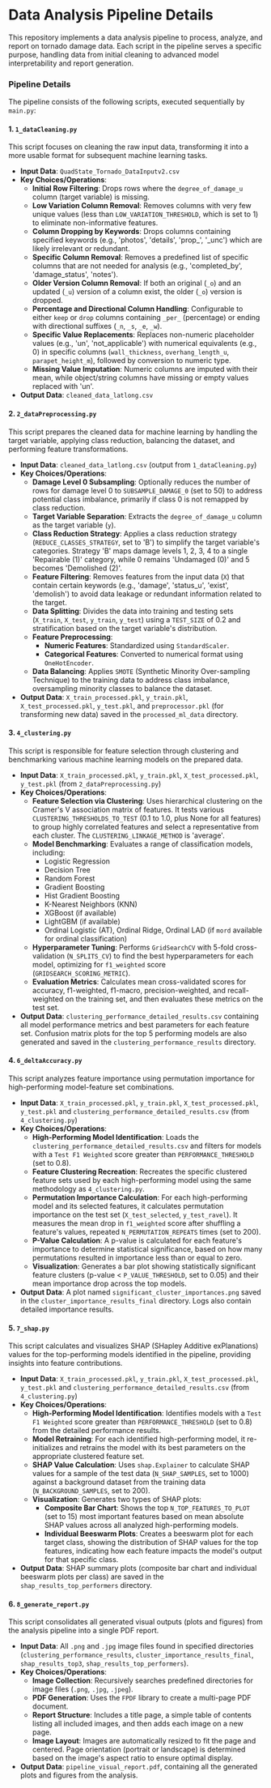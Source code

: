 # Data Analysis Pipeline Details

This repository implements a data analysis pipeline to process, analyze, and report on tornado damage data. Each script in the pipeline serves a specific purpose, handling data from initial cleaning to advanced model interpretability and report generation.

### Pipeline Details

The pipeline consists of the following scripts, executed sequentially by `main.py`:

#### 1. `1_dataCleaning.py`

This script focuses on cleaning the raw input data, transforming it into a more usable format for subsequent machine learning tasks.

* **Input Data**: `QuadState_Tornado_DataInputv2.csv`
* **Key Choices/Operations**:
    * **Initial Row Filtering**: Drops rows where the `degree_of_damage_u` column (target variable) is missing.
    * **Low Variation Column Removal**: Removes columns with very few unique values (less than `LOW_VARIATION_THRESHOLD`, which is set to 1) to eliminate non-informative features.
    * **Column Dropping by Keywords**: Drops columns containing specified keywords (e.g., 'photos', 'details', 'prop_', '_unc') which are likely irrelevant or redundant.
    * **Specific Column Removal**: Removes a predefined list of specific columns that are not needed for analysis (e.g., 'completed\_by', 'damage\_status', 'notes').
    * **Older Version Column Removal**: If both an original (`_o`) and an updated (`_u`) version of a column exist, the older (`_o`) version is dropped.
    * **Percentage and Directional Column Handling**: Configurable to either `keep` or `drop` columns containing `_per_` (percentage) or ending with directional suffixes (`_n`, `_s`, `_e`, `_w`).
    * **Specific Value Replacements**: Replaces non-numeric placeholder values (e.g., 'un', 'not\_applicable') with numerical equivalents (e.g., 0) in specific columns (`wall_thickness`, `overhang_length_u`, `parapet_height_m`), followed by conversion to numeric type.
    * **Missing Value Imputation**: Numeric columns are imputed with their mean, while object/string columns have missing or empty values replaced with 'un'.
* **Output Data**: `cleaned_data_latlong.csv`

#### 2. `2_dataPreprocessing.py`

This script prepares the cleaned data for machine learning by handling the target variable, applying class reduction, balancing the dataset, and performing feature transformations.

* **Input Data**: `cleaned_data_latlong.csv` (output from `1_dataCleaning.py`)
* **Key Choices/Operations**:
    * **Damage Level 0 Subsampling**: Optionally reduces the number of rows for damage level 0 to `SUBSAMPLE_DAMAGE_0` (set to 50) to address potential class imbalance, primarily if class 0 is not remapped by class reduction.
    * **Target Variable Separation**: Extracts the `degree_of_damage_u` column as the target variable (`y`).
    * **Class Reduction Strategy**: Applies a class reduction strategy (`REDUCE_CLASSES_STRATEGY`, set to 'B') to simplify the target variable's categories. Strategy 'B' maps damage levels 1, 2, 3, 4 to a single 'Repairable (1)' category, while 0 remains 'Undamaged (0)' and 5 becomes 'Demolished (2)'.
    * **Feature Filtering**: Removes features from the input data (`X`) that contain certain keywords (e.g., 'damage', 'status\_u', 'exist', 'demolish') to avoid data leakage or redundant information related to the target.
    * **Data Splitting**: Divides the data into training and testing sets (`X_train`, `X_test`, `y_train`, `y_test`) using a `TEST_SIZE` of 0.2 and stratification based on the target variable's distribution.
    * **Feature Preprocessing**:
        * **Numeric Features**: Standardized using `StandardScaler`.
        * **Categorical Features**: Converted to numerical format using `OneHotEncoder`.
    * **Data Balancing**: Applies `SMOTE` (Synthetic Minority Over-sampling Technique) to the training data to address class imbalance, oversampling minority classes to balance the dataset.
* **Output Data**: `X_train_processed.pkl`, `y_train.pkl`, `X_test_processed.pkl`, `y_test.pkl`, and `preprocessor.pkl` (for transforming new data) saved in the `processed_ml_data` directory.

#### 3. `4_clustering.py`

This script is responsible for feature selection through clustering and benchmarking various machine learning models on the prepared data.

* **Input Data**: `X_train_processed.pkl`, `y_train.pkl`, `X_test_processed.pkl`, `y_test.pkl` (from `2_dataPreprocessing.py`)
* **Key Choices/Operations**:
    * **Feature Selection via Clustering**: Uses hierarchical clustering on the Cramer's V association matrix of features. It tests various `CLUSTERING_THRESHOLDS_TO_TEST` (0.1 to 1.0, plus None for all features) to group highly correlated features and select a representative from each cluster. The `CLUSTERING_LINKAGE_METHOD` is 'average'.
    * **Model Benchmarking**: Evaluates a range of classification models, including:
        * Logistic Regression
        * Decision Tree
        * Random Forest
        * Gradient Boosting
        * Hist Gradient Boosting
        * K-Nearest Neighbors (KNN)
        * XGBoost (if available)
        * LightGBM (if available)
        * Ordinal Logistic (AT), Ordinal Ridge, Ordinal LAD (if `mord` available for ordinal classification)
    * **Hyperparameter Tuning**: Performs `GridSearchCV` with 5-fold cross-validation (`N_SPLITS_CV`) to find the best hyperparameters for each model, optimizing for `f1_weighted` score (`GRIDSEARCH_SCORING_METRIC`).
    * **Evaluation Metrics**: Calculates mean cross-validated scores for accuracy, f1-weighted, f1-macro, precision-weighted, and recall-weighted on the training set, and then evaluates these metrics on the test set.
* **Output Data**: `clustering_performance_detailed_results.csv` containing all model performance metrics and best parameters for each feature set. Confusion matrix plots for the top 5 performing models are also generated and saved in the `clustering_performance_results` directory.

#### 4. `6_deltaAccuracy.py`

This script analyzes feature importance using permutation importance for high-performing model-feature set combinations.

* **Input Data**: `X_train_processed.pkl`, `y_train.pkl`, `X_test_processed.pkl`, `y_test.pkl` and `clustering_performance_detailed_results.csv` (from `4_clustering.py`)
* **Key Choices/Operations**:
    * **High-Performing Model Identification**: Loads the `clustering_performance_detailed_results.csv` and filters for models with a `Test F1 Weighted` score greater than `PERFORMANCE_THRESHOLD` (set to 0.8).
    * **Feature Clustering Recreation**: Recreates the specific clustered feature sets used by each high-performing model using the same methodology as `4_clustering.py`.
    * **Permutation Importance Calculation**: For each high-performing model and its selected features, it calculates permutation importance on the test set (`X_test_selected`, `y_test_ravel`). It measures the mean drop in `f1_weighted` score after shuffling a feature's values, repeated `N_PERMUTATION_REPEATS` times (set to 200).
    * **P-Value Calculation**: A p-value is calculated for each feature's importance to determine statistical significance, based on how many permutations resulted in importance less than or equal to zero.
    * **Visualization**: Generates a bar plot showing statistically significant feature clusters (p-value < `P_VALUE_THRESHOLD`, set to 0.05) and their mean importance drop across the top models.
* **Output Data**: A plot named `significant_cluster_importances.png` saved in the `cluster_importance_results_final` directory. Logs also contain detailed importance results.

#### 5. `7_shap.py`

This script calculates and visualizes SHAP (SHapley Additive exPlanations) values for the top-performing models identified in the pipeline, providing insights into feature contributions.

* **Input Data**: `X_train_processed.pkl`, `y_train.pkl`, `X_test_processed.pkl`, `y_test.pkl` and `clustering_performance_detailed_results.csv` (from `4_clustering.py`)
* **Key Choices/Operations**:
    * **High-Performing Model Identification**: Identifies models with a `Test F1 Weighted` score greater than `PERFORMANCE_THRESHOLD` (set to 0.8) from the detailed performance results.
    * **Model Retraining**: For each identified high-performing model, it re-initializes and retrains the model with its best parameters on the appropriate clustered feature set.
    * **SHAP Value Calculation**: Uses `shap.Explainer` to calculate SHAP values for a sample of the test data (`N_SHAP_SAMPLES`, set to 1000) against a background dataset from the training data (`N_BACKGROUND_SAMPLES`, set to 200).
    * **Visualization**: Generates two types of SHAP plots:
        * **Composite Bar Chart**: Shows the top `N_TOP_FEATURES_TO_PLOT` (set to 15) most important features based on mean absolute SHAP values across all analyzed high-performing models.
        * **Individual Beeswarm Plots**: Creates a beeswarm plot for each target class, showing the distribution of SHAP values for the top features, indicating how each feature impacts the model's output for that specific class.
* **Output Data**: SHAP summary plots (composite bar chart and individual beeswarm plots per class) are saved in the `shap_results_top_performers` directory.

#### 6. `8_generate_report.py`

This script consolidates all generated visual outputs (plots and figures) from the analysis pipeline into a single PDF report.

* **Input Data**: All `.png` and `.jpg` image files found in specified directories (`clustering_performance_results`, `cluster_importance_results_final`, `shap_results_top3`, `shap_results_top_performers`).
* **Key Choices/Operations**:
    * **Image Collection**: Recursively searches predefined directories for image files (`.png`, `.jpg`, `.jpeg`).
    * **PDF Generation**: Uses the `FPDF` library to create a multi-page PDF document.
    * **Report Structure**: Includes a title page, a simple table of contents listing all included images, and then adds each image on a new page.
    * **Image Layout**: Images are automatically resized to fit the page and centered. Page orientation (portrait or landscape) is determined based on the image's aspect ratio to ensure optimal display.
* **Output Data**: `pipeline_visual_report.pdf`, containing all the generated plots and figures from the analysis.